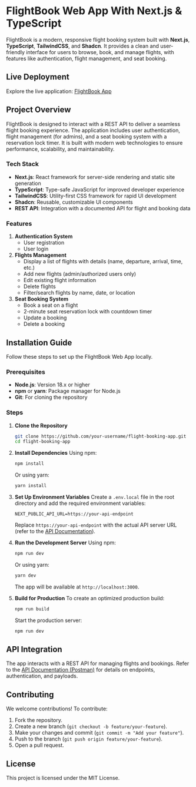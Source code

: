 # FlightBook Web App With Next.js & TypeScript

FlightBook is a modern, responsive flight booking system built with **Next.js**, **TypeScript**, **TailwindCSS**, and **Shadcn**. It provides a clean and user-friendly interface for users to browse, book, and manage flights, with features like authentication, flight management, and seat booking.

## Live Deployment
Explore the live application: [FlightBook App](https://flight-booking-app-mocha.vercel.app)

## Project Overview
FlightBook is designed to interact with a REST API to deliver a seamless flight booking experience. The application includes user authentication, flight management (for admins), and a seat booking system with a reservation lock timer. It is built with modern web technologies to ensure performance, scalability, and maintainability.

### Tech Stack
- **Next.js**: React framework for server-side rendering and static site generation
- **TypeScript**: Type-safe JavaScript for improved developer experience
- **TailwindCSS**: Utility-first CSS framework for rapid UI development
- **Shadcn**: Reusable, customizable UI components
- **REST API**: Integration with a documented API for flight and booking data

### Features
1. **Authentication System**
   - User registration
   - User login
2. **Flights Management**
   - Display a list of flights with details (name, departure, arrival, time, etc.)
   - Add new flights (admin/authorized users only)
   - Edit existing flight information
   - Delete flights
   - Filter/search flights by name, date, or location
3. **Seat Booking System**
   - Book a seat on a flight
   - 2-minute seat reservation lock with countdown timer
   - Update a booking
   - Delete a booking

## Installation Guide
Follow these steps to set up the FlightBook Web App locally.

### Prerequisites
- **Node.js**: Version 18.x or higher
- **npm** or **yarn**: Package manager for Node.js
- **Git**: For cloning the repository

### Steps
1. **Clone the Repository**
   ```bash
   git clone https://github.com/your-username/flight-booking-app.git
   cd flight-booking-app
   ```

2. **Install Dependencies**
   Using npm:
   ```bash
   npm install
   ```
   Or using yarn:
   ```bash
   yarn install
   ```

3. **Set Up Environment Variables**
   Create a `.env.local` file in the root directory and add the required environment variables:
   ```env
   NEXT_PUBLIC_API_URL=https://your-api-endpoint
   ```
   Replace `https://your-api-endpoint` with the actual API server URL (refer to the [API Documentation](#)).

4. **Run the Development Server**
   Using npm:
   ```bash
   npm run dev
   ```
   Or using yarn:
   ```bash
   yarn dev
   ```
   The app will be available at `http://localhost:3000`.

5. **Build for Production**
   To create an optimized production build:
   ```bash
   npm run build
   ```
   Start the production server:
   ```bash
   npm run dev
   ```

## API Integration
The app interacts with a REST API for managing flights and bookings. Refer to the [API Documentation (Postman)](https://your-api-docs-link) for details on endpoints, authentication, and payloads.

## Contributing
We welcome contributions! To contribute:
1. Fork the repository.
2. Create a new branch (`git checkout -b feature/your-feature`).
3. Make your changes and commit (`git commit -m "Add your feature"`).
4. Push to the branch (`git push origin feature/your-feature`).
5. Open a pull request.

## License
This project is licensed under the MIT License.
